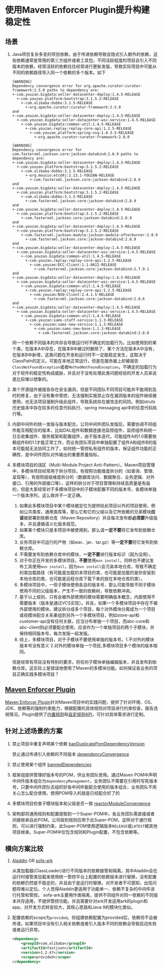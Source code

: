 # 使用Maven Enforcer Plugin提升构建稳定性

## 场景
1. Java项目复杂多变的项目依赖，由于传递依赖导致会隐式引入额外的依赖，这些依赖通常是常用的第三方组件或者工具包，不同活跃程度的项目会引入不同版本的依赖，经常活跃的依赖往往经常进行更新发版，导致实际项目中可能从不同的依赖路径导入同一个依赖的多个版本。如下
	```text
	[WARNING] 
	Dependency convergence error for org.apache.curator:curator-framework:2.5.0 paths to dependency are:
	+-com.youzan.bigdata:seller-datacenter-deploy:1.4.5-RELEASE
	  +-com.youzan.platform:bootstrap:3.1.5.2-RELEASE
		+-com.alibaba:dubbo:3.1.5-RELEASE
		  +-org.apache.curator:curator-framework:2.5.0
	and
	+-com.youzan.bigdata:seller-datacenter-deploy:1.4.5-RELEASE
	  +-com.youzan.bigdata:seller-datacenter-wsc-service:1.4.5-RELEASE
		+-com.youzan.bigdata:common-util:1.4.5-RELEASE
		  +-com.youzan.replay:replay-core-api:1.2.5-RELEASE
			+-com.youzan.platform:spring-nsq:1.0.3.5-RELEASE
			  +-org.apache.curator:curator-framework:2.8.0
			  
	[WARNING] 
	Dependency convergence error for com.fasterxml.jackson.core:jackson-databind:2.8.9 paths to dependency are:
	+-com.youzan.bigdata:seller-datacenter-deploy:1.4.5-RELEASE
	  +-com.youzan.platform:bootstrap:3.1.5.2-RELEASE
		+-com.alibaba:dubbo:3.1.5-RELEASE
		  +-org.mousio:etcd4j:2.13.1-YOUZAN-RELEASE
			+-com.fasterxml.jackson.core:jackson-databind:2.8.9
	and
	+-com.youzan.bigdata:seller-datacenter-deploy:1.4.5-RELEASE
	  +-com.youzan.platform:bootstrap:3.1.5.2-RELEASE
		+-com.alibaba:dubbo:3.1.5-RELEASE
		  +-com.fasterxml.jackson.core:jackson-databind:2.8.9
	and
	+-com.youzan.bigdata:seller-datacenter-deploy:1.4.5-RELEASE
	  +-com.youzan.platform:bootstrap:3.1.5.2-RELEASE
		+-com.fasterxml.jackson.core:jackson-databind:2.8.9
	and
	+-com.youzan.bigdata:seller-datacenter-deploy:1.4.5-RELEASE
	  +-com.youzan.platform:bootstrap:3.1.5.2-RELEASE
		+-com.fasterxml.jackson.module:jackson-module-afterburner:2.8.9
		  +-com.fasterxml.jackson.core:jackson-databind:2.8.9
	and
	+-com.youzan.bigdata:seller-datacenter-deploy:1.4.5-RELEASE
	  +-com.youzan.bigdata:seller-datacenter-wsc-service:1.4.5-RELEASE
		+-com.youzan.bigdata:common-util:1.4.5-RELEASE
		  +-com.youzan.replay:replay-core-api:1.2.5-RELEASE
			+-com.youzan:DCC-Client:1.1.0622-RELEASE
			  +-com.fasterxml.jackson.core:jackson-databind:2.7.9.1
	and
	+-com.youzan.bigdata:seller-datacenter-deploy:1.4.5-RELEASE
	  +-com.youzan.bigdata:seller-datacenter-wsc-service:1.4.5-RELEASE
		+-com.youzan.bigdata:common-util:1.4.5-RELEASE
		  +-com.youzan.replay:replay-core-api:1.2.5-RELEASE
			+-com.youzan:NSQ-Client:2.4.1.5-RELEASE
			  +-com.fasterxml.jackson.core:jackson-databind:2.8.6
	and
	+-com.youzan.bigdata:seller-datacenter-deploy:1.4.5-RELEASE
	  +-com.youzan.bigdata:seller-datacenter-wsc-service:1.4.5-RELEASE
		+-com.youzan.bigdata:common-util:1.4.5-RELEASE
		  +-com.youzan:sams-staff-service:1.1.3-RELEASE
			+-com.youzan:sams-new-service:1.1.3-RELEASE
			  +-com.youzan:sams-new-base:1.1.3-RELEASE
				+-com.fasterxml.jackson.core:jackson-databind:2.8.8
	```
	同一个依赖不同版本的共存会导致运行时不确定的加载行为。比如使用到的某个类，在版本A中存在，在版本B中被过时删除了，某个方法在版本A中没有，在版本B中新增，这类问题在开发和运行时不一定能稳定发生，这取决于ClassPath的定义。可能在本地正常运行，但是在服务器上却被报告`ClassNotFoundException`或者`MethodNotFoundException`。不确定的加载行为对于软件的稳定性构成威胁，并且对于没有处理此类问题经验的开发人员来说是比较难以想象的。

2. 某个开源组件被报告存在安全漏洞，但是不同团队不同项目可能并不能得到及时的修复，由于没有集中管控，无法强制实施禁止存在漏洞版本的组件继续被使用，也无法项目强制升级此组件，导致系统存在被攻击的风险。例如struts历史版本中存在较多的任意代码执行、spring messaging api中的任意代码执行等。

3. 内部中间件的统一发版与版本配合。公司中间件团队发版后，需要协调不同组件能互相配合的版本，比如DAL组件和数据连接池监控组件，监控组件和统一日志收集组件、服务框架和配置组件，由于版本迭代，可能组件A的1.0需要依赖组件B的1.1才能正常工作，而业务团队项目中单独配置了组件A和组件B的版本可能就无法协同工作了，如何统一管控私有组件的版本，保证组件功能的正确性，是中间件团队对外输出的重要质量指标。

4. 多模块项目的误区（Multi-Module Project Anti-Pattern）。Maven项目管理中，多模块项目经常用于拆分项目，有按照功能维度拆分的（如查询、管理、呈现等），有按照层级维度拆分的（数据库访问、数据聚合、业务逻辑、对外接口、引用的外部接口等），这样的拆分对于项目管理和持续高质量是有益的，但是大家经常对于多模块项目中的子模块配置不同的版本号，各模块单独一个版本序列，这么做并不一定正确。
	1. 如果此多模块项目中某个模块被定位为提供给此项目以外的项目使用，例如公共类库，通用类库等，那么它和它的父级以及它所依赖的兄弟模块**应该**被部署到依赖仓库（Maven Repository）并且每次发布都**必须要**升级版本，并且遵循语义化版本规范。
	2. 如果某个模块只是本项目中被使用到，那么请**一定不要**将它发布到依赖仓库。
	3. 业务项目中可运行的产物（如war、jar、tar.gz）等**一定不要**将它发布到依赖仓库。
	4. 不需要发布到依赖仓库中的模块，**一定不要**进行版本标识（因为没用）。
	5. 对于你正在开发的多模块项目，**不要**使用`mvn install`，同样也不建议发布工具使用`mvn install`，因为`mvn install`会污染本地仓库，导致不确定的类加载路径（有可能是加载的本项目的类，也可能是加载的是你安装到本地仓库的类，也可能是远程仓库下载下来的放在本地仓库的类）。
	6. 多模块项目中，一但子模块使用各自的版本号，那么可能导致不同子模块使用不同的父级版本，产生不一致的依赖树，导致依赖冲突。
	7. 基于以上规则，只有会被外部使用的模块需要明确版本概念，内部使用不需要版本（版本是通过VCS实现）。并且，如果一个多模块项目中存在不被外部使用的模块，建议拆分成多个项目，每个对外模块分离成为一个项目或视模块配合关系重组到另外一个多模块项目，例如store-api和customer-api没有任何关联，应当分布单独一个项目，而abc-core和abc-client则必须要配合使用，应该作为一个单独项目的两个子模块，并保持相同版本号，每次发版一起发版。
	8. 综上，多模块项目，对于子模块不要使用单独的版本号。1.不对外的模块版本号没有意义 2.对外的模块单独一个项目,多模块项目多个模块的版本相同。
	
	但是经常有项目没有特别的要求，将任何子模块单独编辑版本，并且发布到依赖仓库。这实际上是错误地使用了Maven的多模块功能。如何保证各业务的项目正确实践多模块项目？
	
## [Maven Enforcer Plugin](https://maven.apache.org/enforcer/maven-enforcer-plugin/)
[Maven Enforcer Plugin](https://maven.apache.org/enforcer/maven-enforcer-plugin/)针对Maven项目中的实践问题，提供了针对环境、OS、JDK、依赖等的强制约束能力，根据配置的具体规则对项目进行约束检查，报告违规情况。Plugin提供了[内置规则](https://maven.apache.org/enforcer/enforcer-rules/index.html)和[自定规则API](https://maven.apache.org/enforcer/enforcer-api/)，可针对具体需求进行定制。

## 针对上述场景的方案
1. 禁止项目中重复声明某个依赖 [banDuplicatePomDependencyVersion](https://maven.apache.org/enforcer/enforcer-rules/banDuplicatePomDependencyVersions.html)
	
	禁止通过传递引入依赖的不同版本 [dependencyConvergence](https://maven.apache.org/enforcer/enforcer-rules/dependencyConvergence.html)
2. 禁止使用某个组件 [bannedDependencies](https://maven.apache.org/enforcer/enforcer-rules/bannedDependencies.html)
3. 框架组提供管理好版本号的POM，供业务团队使用。通过Maven POM中声明中间件版本组合为`dependencyManagement`，业务团队不需要在引用时写死版本号，只要中间件团队去组织好各中间件能配合使用的版本组合，业务团队不用关心怎么配合使用，使用POM导入的就是已经配合好了的
4. 多模块项目检查子模块版本和父级是否一致 [reactorModuleConvergence](https://maven.apache.org/enforcer/enforcer-rules/reactorModuleConvergence.html)
5. 架构部将通用规则和配置提取到一个Super-POM中，各业务团队需直接或者间接继承自此POM。公司级别规则应用于此Super-POM，这样对于通行规则，可以进行强制约束，此Super-POM使用逻辑版本`RELEASE`或`LATEST`被其他项目继承。Super-POM中仅包含规则和Plugin配置，不包含依赖等。

## 横向方案比较
1. [Aladdin](http://gitlab.qima-inc.com/soa/aladdin) OR [sofa-ark](https://github.com/alipay/sofa-ark)
	
	从类加载器(ClassLoader)进行不同版本的依赖接管和隔离。其中Aladdin会在运行时接管类加载来使用统一管控平台上配置的依赖版本进行替换，没有配置的依赖仍然是不稳定的，并且由于是运行时替换，对开发者不可感知，出现问题将难以定位。个人觉得Aladdin更适用于功能单一、依赖不复杂的中间件进行托管和管控。
	sofa-ark主要用作类隔离，提供不同组件对同一依赖的不同版本共存适用，不提供管控功能。并且需要针对ark开发适用ark的plugin和app，对开发方式转变较大，其核心思路和Java 9的模块化类似。
	
2. 配置依赖的scope为`provided`。将组建依赖配置为provided后，依赖将不会被传递。如果项目中没有引入相关依赖或者引入版本不同的依赖会导致启动失败或者运行异常。
	```xml
	<dependency>
		<groupId>com.alibaba</groupId>
		<artifactId>fastjson</artifactId>
		<version>1.2.47</version>
		<scope>provided</scope>
	</dependency>
	```

